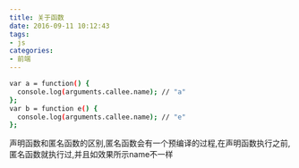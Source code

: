```yaml
---
title: 关于函数
date: 2016-09-11 10:12:43
tags:
- js
categories:
- 前端
---
```


```bash
var a = function() {
  console.log(arguments.callee.name); // "a"
};
var b = function e() {
  console.log(arguments.callee.name); // "e"
};
```

声明函数和匿名函数的区别,匿名函数会有一个预编译的过程,在声明函数执行之前,匿名函数就执行过,并且如效果所示name不一样
